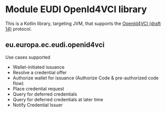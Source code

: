 # Module EUDI OpenId4VCI library

This is a Kotlin library, targeting JVM, that supports
the [OpenId4VCI (draft 14)](https://openid.net/specs/openid-4-verifiable-credential-issuance-1_0-14.html) protocol.

## eu.europa.ec.eudi.openid4vci

Use cases supported

- Wallet-initiated issuance
- Resolve a credential offer
- Authorize wallet for issuance (Authorize Code & pre-authorized code flow)
- Place credential request
- Query for deferred credentials
- Query for deferred credentials at later time
- Notify Credential Issuer